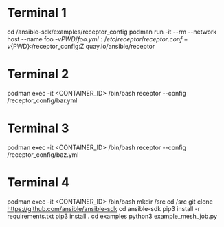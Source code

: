 # Terminal 1
cd <SRC>/ansible-sdk/examples/receptor_config
podman run -it --rm --network host --name foo -v${PWD}/foo.yml:/etc/receptor/receptor.conf -v${PWD}:/receptor_config:Z quay.io/ansible/receptor

# Terminal 2
podman exec -it <CONTAINER_ID> /bin/bash
receptor --config /receptor_config/bar.yml

# Terminal 3
podman exec -it <CONTAINER_ID> /bin/bash
receptor --config /receptor_config/baz.yml

# Terminal 4
podman exec -it <CONTAINER_ID> /bin/bash
mkdir /src
cd /src
git clone https://github.com/ansible/ansible-sdk
cd ansible-sdk
pip3 install -r requirements.txt
pip3 install .
cd examples
python3 example_mesh_job.py

